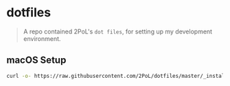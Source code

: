 # dotfiles

> A repo contained 2PoL's `dot files`, for setting up my development environment.

## macOS Setup

```bash
curl -o- https://raw.githubusercontent.com/2PoL/dotfiles/master/_install/macOS.zsh | zsh
```
